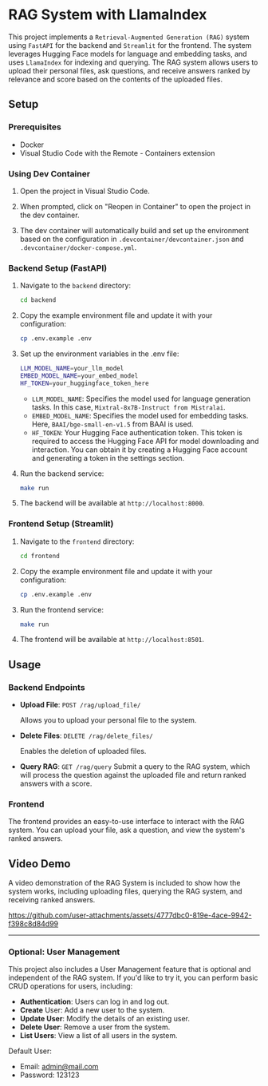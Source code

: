 # RAG System with LlamaIndex

This project implements a `Retrieval-Augmented Generation (RAG)` system using `FastAPI` for the backend and `Streamlit` for the frontend. The system leverages Hugging Face models for language and embedding tasks, and uses `LlamaIndex` for indexing and querying. The RAG system allows users to upload their personal files, ask questions, and receive answers ranked by relevance and score based on the contents of the uploaded files.

## Setup

### Prerequisites

- Docker
- Visual Studio Code with the Remote - Containers extension

### Using Dev Container

1. Open the project in Visual Studio Code.

2. When prompted, click on "Reopen in Container" to open the project in the dev container.

3. The dev container will automatically build and set up the environment based on the configuration in `.devcontainer/devcontainer.json` and `.devcontainer/docker-compose.yml`.

### Backend Setup (FastAPI)

1. Navigate to the `backend` directory:

   ```sh
   cd backend
   ```

2. Copy the example environment file and update it with your configuration:

   ```sh
   cp .env.example .env
   ```

3. Set up the environment variables in the .env file:

   ```sh
   LLM_MODEL_NAME=your_llm_model
   EMBED_MODEL_NAME=your_embed_model
   HF_TOKEN=your_huggingface_token_here
   ```

   - `LLM_MODEL_NAME`: Specifies the model used for language generation tasks. In this case, `Mixtral-8x7B-Instruct from Mistralai`.
   - `EMBED_MODEL_NAME`: Specifies the model used for embedding tasks. Here, `BAAI/bge-small-en-v1.5` from BAAI is used.
   - `HF_TOKEN`: Your Hugging Face authentication token. This token is required to access the Hugging Face API for model downloading and interaction. You can obtain it by creating a Hugging Face account and generating a token in the settings section.

4. Run the backend service:

   ```sh
   make run
   ```

5. The backend will be available at `http://localhost:8000`.

### Frontend Setup (Streamlit)

1. Navigate to the `frontend` directory:

   ```sh
   cd frontend
   ```

2. Copy the example environment file and update it with your configuration:

   ```sh
   cp .env.example .env
   ```

3. Run the frontend service:

   ```sh
   make run
   ```

4. The frontend will be available at `http://localhost:8501`.

## Usage

### Backend Endpoints

- **Upload File**: `POST /rag/upload_file/`

  Allows you to upload your personal file to the system.

- **Delete Files**: `DELETE /rag/delete_files/`

  Enables the deletion of uploaded files.

- **Query RAG**: `GET /rag/query`
  Submit a query to the RAG system, which will process the question against the uploaded file and return ranked answers with a score.

### Frontend

The frontend provides an easy-to-use interface to interact with the RAG system. You can upload your file, ask a question, and view the system's ranked answers.

## Video Demo

A video demonstration of the RAG System is included to show how the system works, including uploading files, querying the RAG system, and receiving ranked answers.

https://github.com/user-attachments/assets/4777dbc0-819e-4ace-9942-f398c8d84d99

---

### Optional: User Management

This project also includes a User Management feature that is optional and independent of the RAG system. If you'd like to try it, you can perform basic CRUD operations for users, including:

- **Authentication**: Users can log in and log out.
- **Create** User: Add a new user to the system.
- **Update User**: Modify the details of an existing user.
- **Delete User**: Remove a user from the system.
- **List Users**: View a list of all users in the system.

Default User:

- Email: admin@mail.com
- Password: 123123
